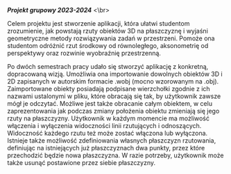 ***Projekt grupowy 2023-2024*** <\br>

Celem projektu jest stworzenie aplikacji, która ułatwi studentom zrozumienie, jak powstają rzuty obiektów 3D na płaszczyznę i wyjaśni geometryczne metody rozwiązywania zadań w przestrzeni. Pomoże ona studentom odróżnić rzut środkowy od równoległego, aksonometrię od perspektywy oraz rozwinie wyobraźnię przestrzenną.


Po dwóch semestrach pracy udało się stworzyć aplikację z konkretną, dopracowaną
wizją. Umożliwia ona importowanie dowolnych obiektów 3D i 2D zapisanych w autorskim
formacie .wobj (mocno wzorowanym na .obj). Zaimportowane obiekty posiadają
podpisane wierzchołki zgodnie z ich nazwami ustalonymi w pliku, które obracają się tak,
by użytkownik zawsze mógł je odczytać. Możliwe jest także obracanie całym obiektem,
w celu zaprezentowania jak podczas zmiany położenia obiektu zmieniają się jego rzuty na
płaszczyzny. Użytkownik w każdym momencie ma możliwość włączenia i wyłączenia
widoczności linii rzutujących i odnoszących. Widoczność każdego rzutu też może zostać
włączona lub wyłączona. Istnieje także możliwość zdefiniowania własnych płaszczyzn
rzutowania, definiując na istniejących już płaszczyznach dwa punkty, przez które
przechodzić będzie nowa płaszczyzna. W razie potrzeby, użytkownik może także usunąć
postawione przez siebie płaszczyzny.
